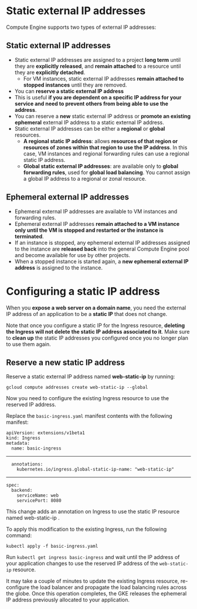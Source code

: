 # Static external IP addresses

Compute Engine supports two types of external IP addresses:

## Static external IP addresses
* Static external IP addresses are assigned to a project **long term** until they are **explicitly released**, and **remain attached** to a resource until they are **explicitly detached**.
    * For VM instances, static external IP addresses **remain attached to stopped instances** until they are removed.
* You can **reserve a static external IP address**
* This is useful **if you are dependent on a specific IP address for your service and need to prevent others from being able to use the address**. 
* You can reserve a **new** static external IP address or **promote an existing ephemeral** external IP address to a static external IP address.
* Static external IP addresses can be either a **regional** or **global** resources. 
    * **A regional static IP address**:  allows **resources of that region or resources of zones within that region to use the IP address**. In this case, VM instances and regional forwarding rules can use a regional static IP address.
    * **Global static external IP addresses**: are available only to **global forwarding rules**, used for **global load balancing**. You cannot assign a global IP address to a regional or zonal resource.

## Ephemeral external IP addresses
* Ephemeral external IP addresses are available to VM instances and forwarding rules. 
* Ephemeral external IP addresses **remain attached to a VM instance only until the VM is stopped and restarted or the instance is terminated**. 
* If an instance is stopped, any ephemeral external IP addresses assigned to the instance are **released back** into the general Compute Engine pool and become available for use by other projects. 
* When a stopped instance is started again, a **new ephemeral external IP address** is assigned to the instance.


# Configuring a static IP address
When you **expose a web server on a domain name**, you need the external IP address of an application to be a **static IP** that does not change.

Note that once you configure a static IP for the Ingress resource, **deleting the Ingress will not delete the static IP address associated to it**. Make sure to **clean up** the static IP addresses you configured once you no longer plan to use them again.

## Reserve a new static IP address

Reserve a static external IP address named **web-static-ip** by running:
```
gcloud compute addresses create web-static-ip --global
````
Now you need to configure the existing Ingress resource to use the reserved IP address. 

Replace the `basic-ingress.yaml` manifest contents with the following manifest:

```
apiVersion: extensions/v1beta1
kind: Ingress
metadata:
  name: basic-ingress
```
***
```
  annotations:
    kubernetes.io/ingress.global-static-ip-name: "web-static-ip"
```
***
```
spec:
  backend:
    serviceName: web
    servicePort: 8080
```

This change adds an annotation on Ingress to use the static IP resource named web-static-ip . 

To apply this modification to the existing Ingress, run the following command:
```
kubectl apply -f basic-ingress.yaml
```

Run `kubectl get ingress basic-ingress` and wait until the IP address of your application changes to use the reserved IP address of the `web-static-ip` resource.

It may take a couple of minutes to update the existing Ingress resource, re- configure the load balancer and propagate the load balancing rules across the globe. Once this operation completes, the GKE releases the ephemeral IP address previously allocated to your application.

